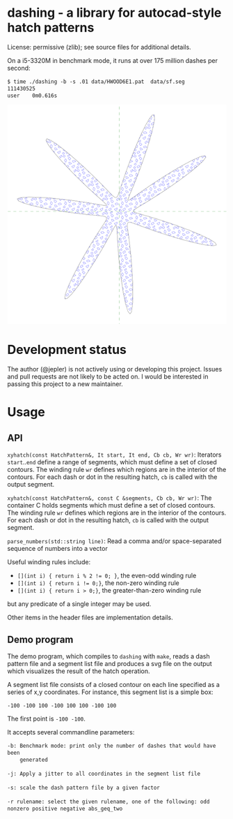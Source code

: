 # dashing - a library for autocad-style hatch patterns

License: permissive (zlib); see source files for additional details.

On a i5-3320M in benchmark mode, it runs at over 175 million dashes per second:
```
$ time ./dashing -b -s .01 data/HWOOD6E1.pat  data/sf.seg
111430525
user    0m0.616s
```

![Example image](data/sf.png)

# Development status

The author (@jepler) is not actively using or developing this project.
Issues and pull requests are not likely to be acted on.
I would be interested in passing this project to a new maintainer.

# Usage
## API

`xyhatch(const HatchPattern&, It start, It end, Cb cb, Wr wr)`:
    Iterators `start`..`end` define a range of segments, which must define a set of closed contours.
    The winding rule `wr` defines which regions are in the interior of the contours.
    For each dash or dot in the resulting hatch, `cb` is called with the output segment.

`xyhatch(const HatchPattern&, const C &segments, Cb cb, Wr wr)`:
    The container C holds segments which must define a set of closed
    contours.
    The winding rule `wr` defines which regions are in the interior of the contours.
    For each dash or dot in the resulting hatch, `cb` is called with the output segment.

`parse_numbers(std::string line)`: Read a comma and/or space-separated
    sequence of numbers into a vector

Useful winding rules include:
 * `[](int i) { return i % 2 != 0; }`, the even-odd winding rule
 * `[](int i) { return i != 0;}`, the non-zero winding rule
 * `[](int i) { return i > 0;}`, the greater-than-zero winding rule
 
but any predicate of a single integer may be used.

Other items in the header files are implementation details.

## Demo program

The demo program, which compiles to `dashing` with `make`, reads a dash
pattern file and a segment list file and produces a svg file on the output
which visualizes the result of the hatch operation.

A segment list file consists of a closed contour on each line specified as a series of x,y coordinates.  For instance, this segment list is a simple box:
```
-100 -100 100 -100 100 100 -100 100
```
The first point is `-100 -100`.

It accepts several commandline parameters:

    -b: Benchmark mode: print only the number of dashes that would have been
        generated

    -j: Apply a jitter to all coordinates in the segment list file

    -s: scale the dash pattern file by a given factor
    
    -r rulename: select the given rulename, one of the following: odd nonzero positive negative abs_geq_two
